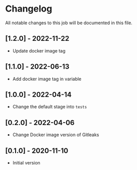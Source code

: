 # Changelog
All notable changes to this job will be documented in this file.

## [1.2.0] - 2022-11-22
* Update docker image tag

## [1.1.0] - 2022-06-13
* Add docker image tag in variable 

## [1.0.0] - 2022-04-14
* Change the default stage into `tests`

## [0.2.0] - 2022-04-06
* Change Docker image version of Gitleaks 

## [0.1.0] - 2020-11-10
* Initial version